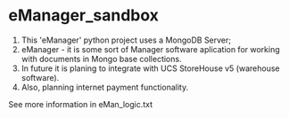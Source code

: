 # eManager_sandbox

1. This 'eManager' python project uses a MongoDB Server;
2. eManager - it is some sort of Manager software aplication for working with documents in Mongo base collections.
3. In future it is planing to integrate with UCS StoreHouse v5 (warehouse software).
4. Also, planning internet payment functionality.

See more information in eMan_logic.txt
